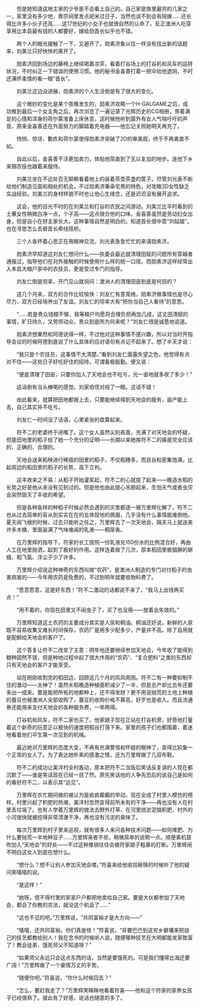 　　但是她知道这地主家的少爷是不会看上自己的。自己家是族里最穷的几家之一，家里没有多少地，靠宗祠里发点祀米过日子，当然也谈不到会有陪嫁……还长得比许多小伙子还高……这17世纪的小女子也就很自然的认命了。反正澳洲人吃穿享用比本县最有钱的人都要好，嫁给勋首长似乎也不错。

　　两个人的眼光接触了一下，又避开了。勋素济象以往一样没有找出新的话题来，刘美兰只好怏怏的离开了。

　　勋素济回到场边的藤椅上继续喝着凉茶，看着打谷场上的打谷机和风车的运转状况，不时纠正一下错误的使用习惯。他的秘书金喜善打着一把伞给他遮阴，不时还满怀柔情的看一眼“首长”。

　　刘美兰这边没进展，勋素济的个人生活倒是有了很大的变化。

　　这个微妙的变化是某个夜晚发生的，勋素济攻略一个H-GALGAME之后，成功推到最后一个女主角之后，再次浏览了一遍记录了光辉历史的CG相册，带着满足的心情和浑身的荷尔蒙准备上床休息，这时候他听到窗外有女人气喘吁吁的声音，原来金喜善还在外面努力的脚踏着充电器——他忘记关照她明天再充了。

　　怜悯、惊讶、歉疚和荷尔蒙使得勋素济突破了2D的审美观，终于不再禽兽不如。

　　自此以后，金喜善干活更加卖力，体贴他简直到了无以复加的地步。连他下乡来搞农技也跟着来服侍。

　　刘美兰坐在不远处百无聊赖看着地上的装着茶壶茶盏的筐子。尽管刘光表不断给他们制造见面和相处的机会，不过勋素济秉承宅男的特色，对攻略3D女性缺乏实战经验。刘美兰的身材样貌不时也让他心生绮念，还是迟迟没有展开追求。

　　这会，他的目光不时的在刘美兰和打谷的农民之间游动。刘美兰比平时看到的土著女性稍微白净一点，个子高——这点很合他的口味。金喜善虽然是劳动妇女出身，但是自小在财主家长大，这种事情自然是明白的。知道首长很中意“刘姑娘”。也在寻思怎么去替首长牵线搭桥。

　　三个人各怀着心思正在用眼神交流，刘光表急急忙忙的来请勋素济。

　　勋素济早知道这刘友仁想问什么——执委会最近就清理田赋的问题所有穿越者通报过，指导他们在对外接触的时候使用什么样的统一口径。而勋素济这样经常出入本县大粮户家中的农技员，更是受过专门的指导。

　　刘友仁倒是坦率，开门见山就询问：澳洲人的清理田亩到底是何目的？

　　这几个月来，双方的合作比较愉快：刘友仁有意笼络，勋素济做事情也是尽心尽力，双方已经培养出了友谊。刘友仁的坦率大有“把你当自己人看待”的意思。

　　“……若是贵众钱粮不够，我等粮户均愿将合理负担再加几成，这丈田清赋的事情，旷日持久，又劳师动众，贵众到底所为何来呢？”刘友仁很是诚恳地说道。

　　勋素济想果然和阿德说得一样，不过他对这种事情不感兴趣，所以对当时开指导会议的时候阿德到底说了什么具体的应对语句有点记不起来了。想了半天才说：

　　“我只是个农技员，这事情不大清楚。”看到刘友仁面露失望之色，他觉得有点对不住——这些日子好吃好住的招待，可谓备极殷勤。便又说：

　　“便是清理了田亩，只要你加入了天地会也不吃亏，光一亩地就多收了多少！”

　　这话倒有当头棒喝的感觉。刘家伯侄对视了一眼。这话不错！

　　由此看来，就算把田地都报上去，只要能继续得到天地会的服务，亩产能上去，自己其实并不吃亏。

　　刘友仁一时间没了话语，心里紧张的盘算起来。

　　符不二的老婆终于闭嘴了。这个女人虽然尖刻吝啬，充满了对天地会的怀疑，但是田地里的稻子给了她一个充分的证明——长期以来她挨符不二的揍是完全应该的、正确的、合理的。

　　天地会送来稻秧进行稀插的田里的稻子，不仅稻穗多，而且谷粒密集饱满，比起周边的稻田里的稻子的长势，高下立判。

　　这丰收来之不易：从稻子开始灌浆起，符不二的心就提了起来——晚造水稻的长势之好是他从来没有见到过的。但是他也由此提心吊胆起来，生怕天气或者虫灾会突然毁灭了丰收的希望。

　　但是各种各样的种稻子时候必然会遇到的灾害都逐一被万里辉化解了。符不二也从过去简单的盲从到实实在在的五体投地的佩服，几乎没有什么事情能难倒他。夏天闹飞蛾的时候，过去只能听之任之，万里辉去了一次天地会，隔天马上就送来许多木桶，里面装满了气味难闻的乳液——桐尿香。

　　在万里辉的指导下，符家的长工按照一份乳液兑150份水的比例混合好，再由人工在地里抛洒，起到了极好的作用。这样连着做了几次，原本稻田里极猖獗的螟蛾、稻飞虱、浮尘子少了许多。

　　万里辉介绍说这种神奇的东西叫做“农药”，是澳洲人制造的专门对付稻子的虫害病害的——今年用农药是免费的，不过到明年就要收物料费了。

　　“愿意愿意，这是好东西！”符不二激动的话都说不来了，“我马上出钱再买点！”

　　“用不着的，你现在田里又不闹虫子了，买了也没用——放着会失效的。”

　　万里辉知道这土农药的主要成分其实是人尿和桐油。桐油还好说，新鲜的人尿既不容易收集又难长时间保存，农药厂是用多少配多少，产量并不高。除了自用就是配额给天地会的客户了。

　　这个答复让符不二改变了主意：明年他还要继续参加天地会，今年收了能得到粮种固然不错，但是种地过程中起了很大作用的“农药”、“复合肥料”之类的东西却只有天地会的客户才能享受。

　　站在刚刚收割完的稻田边，回顾这几个月的风风雨雨。符不二有一种要抑制不住的激动——太神了！虽然水稻晚造种植面积减少了一半，但是总产却比去年还要多出一成来。要是能把所有的地都种上，还不得发财？更不用说抛荒的土地上种植的蚕豆也被澳洲人全部收购了，蚕豆的收购价格不算高，好歹也是收入。而且流通券还能用来支付天地会的各种服务费，一举两得。

　　打谷机和风车，符不二家也买了。他家娘子现在正站在打谷机旁，好奇地打量着这个新奇的玩意正以极快的速度把稻谷打落下来。家里的孩子们也都围着，着迷地看着他们平生第一次见到的机械。

　　最近她对万里辉的态度大变，不再有充满警惕和怀疑的眼神了，变得比较象一个正常的女人了。为了表达她朴素的感激之情，还为万里辉做了几双布鞋。

　　符不二的成功让美洋村全村轰动，原本把符不二当饭后笑话反复讲的人现在都沉默了——谁是笑话现在已经一目了然。原先笑话他的人争先恐后的说自己是如何的看好符不二，以表示其“远见”。

　　万里辉在农忙期间做的被认为是疯疯癫癫的举动，现在全成了村里人模仿的榜样。村里兴起了积肥的热潮，美洋村忽然变得前所未有的干净——再也没有人在村里丢垃圾了。也有人学着万里辉的做法去野外打草、在河里捞淤泥搞积肥，村外的小河很快就被挖得非常清澈干净，再也没有污泥的臭味了。

　　每次万里辉到村子里来巡视，就有很多人来问各种技术问题——如何堆肥、为什么要抛荒一半地种豆子……万里辉来者不拒，稍微简单的说明一点。顺便乘机鼓吹加入“天地会”的好处——不过这种推销往往会被符家娘子粗暴的打断。万里辉闹不明白这女人到底在想什么。

　　“想什么？想不让别人参加天地会喽。”符喜来给他收拾碗筷的时候听了他的疑问笑嘻嘻的说。

　　“是这样！”

　　“她呀，恨不得村里的家家户户都把地卖给自己家。要是大伙都参加了天地会，都会了你教的农法，就没这个机会了……”

　　“这也不见的吧。”万里辉说，“共同富裕才是大方向——”

　　“嘻嘻，还共同富裕。你们真是怪！”符喜说，“非要巴巴到这穷乡僻壤来把自己的技艺都教给别人！我在念书的时候听人说，随便哪种技艺在大明都能发家致富了！教会徒弟，饿死师父不知道呀？”

　　“如果师父永远只会这点东西的话，当然是要饿死的。可是我们懂得比海还要广阔！”万里辉做了一个豪情万丈的手势。

　　“随便你吧。”符喜说，“你什么时候回去？”

　　“怎么，要赶我走了？”万里辉笑眯眯地看着符喜——他和这个符家的家养女孩子已经很熟了。彼此有了好感，说话也随意的多了。
